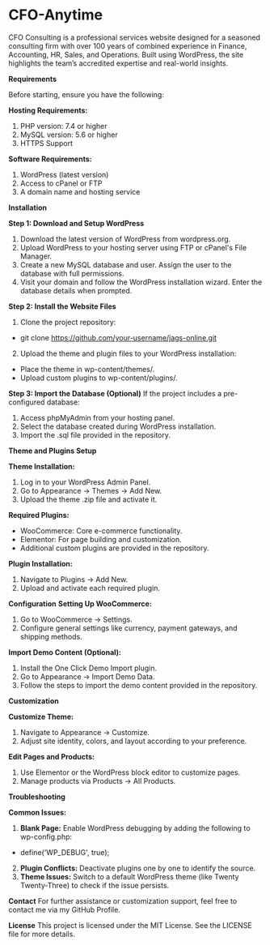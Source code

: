 # CFO-Anytime
 CFO Consulting is a professional services website designed for a seasoned consulting firm with over 100 years of combined experience in Finance, Accounting, HR, Sales, and Operations. Built using WordPress, the site highlights the team’s accredited expertise and real-world insights.



**Requirements**

Before starting, ensure you have the following:

**Hosting Requirements:**
1. PHP version: 7.4 or higher
2. MySQL version: 5.6 or higher
3. HTTPS Support

**Software Requirements:**
1. WordPress (latest version)
2. Access to cPanel or FTP
3. A domain name and hosting service

**Installation**

**Step 1: Download and Setup WordPress**
1. Download the latest version of WordPress from wordpress.org.
2. Upload WordPress to your hosting server using FTP or cPanel's File Manager.
3. Create a new MySQL database and user. Assign the user to the database with full permissions.
4. Visit your domain and follow the WordPress installation wizard. Enter the database details when prompted.

**Step 2: Install the Website Files**
1. Clone the project repository:
- git clone https://github.com/your-username/jags-online.git  

2. Upload the theme and plugin files to your WordPress installation:
- Place the theme in wp-content/themes/.
- Upload custom plugins to wp-content/plugins/.

**Step 3: Import the Database (Optional)**
If the project includes a pre-configured database:
1. Access phpMyAdmin from your hosting panel.
2. Select the database created during WordPress installation.
3. Import the .sql file provided in the repository.

**Theme and Plugins Setup**

**Theme Installation:**
1. Log in to your WordPress Admin Panel.
2. Go to Appearance → Themes → Add New.
3. Upload the theme .zip file and activate it.

**Required Plugins:**
- WooCommerce: Core e-commerce functionality.
- Elementor: For page building and customization.
- Additional custom plugins are provided in the repository.

**Plugin Installation:**
1. Navigate to Plugins → Add New.
2. Upload and activate each required plugin.

**Configuration**
**Setting Up WooCommerce:**
1. Go to WooCommerce → Settings.
2. Configure general settings like currency, payment gateways, and shipping methods.

**Import Demo Content (Optional):**
1. Install the One Click Demo Import plugin.
2. Go to Appearance → Import Demo Data.
3. Follow the steps to import the demo content provided in the repository.

**Customization**

**Customize Theme:**
1. Navigate to Appearance → Customize.
2. Adjust site identity, colors, and layout according to your preference.

**Edit Pages and Products:**
1. Use Elementor or the WordPress block editor to customize pages.
2. Manage products via Products → All Products.

**Troubleshooting**

**Common Issues:**
1. **Blank Page:** Enable WordPress debugging by adding the following to wp-config.php:
- define('WP_DEBUG', true);  
2. **Plugin Conflicts:** Deactivate plugins one by one to identify the source.
3. **Theme Issues:** Switch to a default WordPress theme (like Twenty Twenty-Three) to check if the issue persists.

**Contact**
For further assistance or customization support, feel free to contact me via my GitHub Profile.

**License**
This project is licensed under the MIT License. See the LICENSE file for more details.

